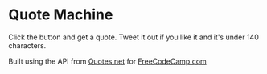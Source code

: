 # Quote Machine

Click the button and get a quote. Tweet it out if you like it and it's under 140 characters.

Built using the API from [Quotes.net](http://www.quotes.net) for [FreeCodeCamp.com](http://www.freecodecamp.com)